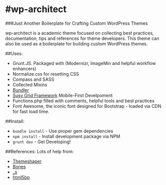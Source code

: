 #wp-architect
============
###Just Another Boilerplate for Crafting Custom WordPress Themes

wp-architect is a academic theme focused on collecting best practices, 
documentation, tips and references for theme developers. This theme can 
also be used as a boilerplate for building custom WordPress themes. 

##Uses:
* Grunt.JS. Packaged with (Modernizr, ImageMin and helpful workflow enhancers)
* Normalize.css for resetting CSS
* Compass and SASS
* Collected Mixins
* [Bundler](http://bundler.io/) 
* [Susy Grid Framework](http://susy.oddbird.net/) Mobile-First Develpoment
* Functions.php filled with comments, helpful tools and best practices
* Font Awesome, the iconic font designed for Bootstrap - loaded via CDN for fast load time.
 
##Install:
* `bundle install` - Use proper gem dependencies
* `npm install` - Install development package via NPM
* `grunt dev` - Get Developing!

##References:
Lots of help from:
* [Themeshaper](http://themeshaper.com/2012/10/22/the-themeshaper-wordpress-theme-tutorial-2nd-edition/)
* [Bones](http://themble.com/bones/)
* [_s](https://github.com/Automattic/_s)
* [html5bp](http://html5boilerplate.com/)
